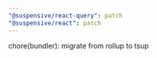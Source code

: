 ```yaml
---
"@suspensive/react-query": patch
"@suspensive/react": patch
---
```


chore(bundler): migrate from rollup to tsup
